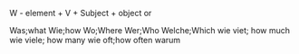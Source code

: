 W - element + V + Subject + object
or






Was;what
Wie;how
Wo;Where
Wer;Who
Welche;Which
wie viet; how much
wie viele; how many
wie oft;how often
warum
